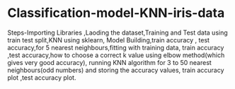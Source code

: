 # Classification-model-KNN-iris-data

Steps-Importing Libraries ,Laoding the dataset,Training and Test data using train test split,KNN using sklearn, Model Building,train accuracy , test accuracy,for 5 nearest neighbours,fitting with training data, train accuracy ,test accuracy,how to choose a correct k value using elbow method(which gives very good accuracy), running KNN algorithm for 3 to 50 nearest neighbours(odd numbers) and storing the accuracy values, train accuracy plot ,test accuracy plot.
